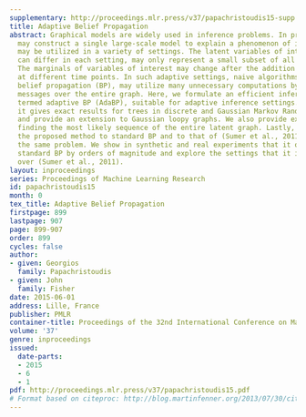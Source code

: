 ```yaml
---
supplementary: http://proceedings.mlr.press/v37/papachristoudis15-supp.pdf
title: Adaptive Belief Propagation
abstract: Graphical models are widely used in inference problems. In practice, one
  may construct a single large-scale model to explain a phenomenon of interest, which
  may be utilized in a variety of settings. The latent variables of interest, which
  can differ in each setting, may only represent a small subset of all variables.
  The marginals of variables of interest may change after the addition of measurements
  at different time points. In such adaptive settings, naive algorithms, such as standard
  belief propagation (BP), may utilize many unnecessary computations by propagating
  messages over the entire graph. Here, we formulate an efficient inference procedure,
  termed adaptive BP (AdaBP), suitable for adaptive inference settings. We show that
  it gives exact results for trees in discrete and Gaussian Markov Random Fields (MRFs),
  and provide an extension to Gaussian loopy graphs. We also provide extensions on
  finding the most likely sequence of the entire latent graph. Lastly, we compare
  the proposed method to standard BP and to that of (Sumer et al., 2011), which tackles
  the same problem. We show in synthetic and real experiments that it outperforms
  standard BP by orders of magnitude and explore the settings that it is advantageous
  over (Sumer et al., 2011).
layout: inproceedings
series: Proceedings of Machine Learning Research
id: papachristoudis15
month: 0
tex_title: Adaptive Belief Propagation
firstpage: 899
lastpage: 907
page: 899-907
order: 899
cycles: false
author:
- given: Georgios
  family: Papachristoudis
- given: John
  family: Fisher
date: 2015-06-01
address: Lille, France
publisher: PMLR
container-title: Proceedings of the 32nd International Conference on Machine Learning
volume: '37'
genre: inproceedings
issued:
  date-parts:
  - 2015
  - 6
  - 1
pdf: http://proceedings.mlr.press/v37/papachristoudis15.pdf
# Format based on citeproc: http://blog.martinfenner.org/2013/07/30/citeproc-yaml-for-bibliographies/
---
```

